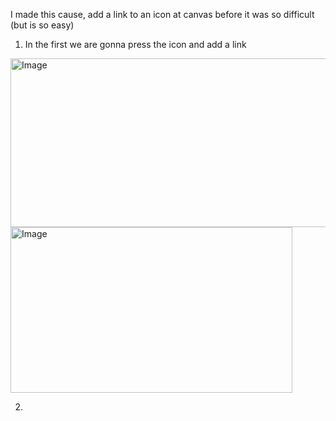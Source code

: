 I made this cause, add a link to an icon at canvas before it was so difficult (but is so easy)

1. In the first we are gonna press the icon and add a link

<img width="505" height="270" alt="Image" src="https://github.com/user-attachments/assets/f883814e-1a78-45c0-8b2a-3c3a5eff9eac" />

<img width="451,5" height="265" alt="Image" src="https://github.com/user-attachments/assets/a4d058c7-0fe3-45e4-b1b6-9c7c9ed60f1e" />


2. 
